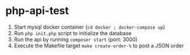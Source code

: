 # php-api-test
1. Start mysql docker container (`cd docker ; docker-compose up`)
2. Run `php init.php` script to initialize the database
3. Run the api by running `composer start` (port: 3000)
4. Execute the Makefile target `make create-order-%` to post a JSON order